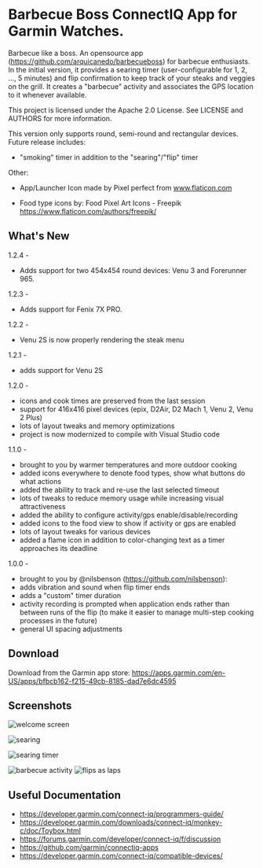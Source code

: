 # Barbecue Boss ConnectIQ App for Garmin Watches.
Barbecue like a boss. An opensource app (https://github.com/arquicanedo/barbecueboss) for barbecue enthusiasts. In the initial version, it provides a searing timer (user-configurable for 1, 2, ..., 5 minutes) and flip confirmation to keep track of your steaks and veggies on the grill. It creates a "barbecue" activity and associates the GPS location to it whenever available. 

This project is licensed under the Apache 2.0 License. See LICENSE and AUTHORS for more information.

This version only supports round, semi-round and rectangular devices. Future release includes:
- "smoking" timer in addition to the "searing"/"flip" timer

Other:
- App/Launcher Icon made by Pixel perfect from www.flaticon.com

- Food type icons by:
Food Pixel Art Icons - Freepik https://www.flaticon.com/authors/freepik/


## What's New
1.2.4 - 
- Adds support for two 454x454 round devices: Venu 3 and Forerunner 965.

1.2.3 - 
- Adds support for Fenix 7X PRO.

1.2.2 -
- Venu 2S is now properly rendering the steak menu

1.2.1 - 
- adds support for Venu 2S

1.2.0 -
- icons and cook times are preserved from the last session
- support for 416x416 pixel devices (epix, D2Air, D2 Mach 1, Venu 2, Venu 2 Plus)
- lots of layout tweaks and memory optimizations
- project is now modernized to compile with Visual Studio code 

1.1.0 -
 - brought to you by warmer temperatures and more outdoor cooking
 - added icons everywhere to denote food types, show what buttons do what actions
 - added the ability to track and re-use the last selected timeout
 - lots of tweaks to reduce memory usage while increasing visual attractiveness
 - added the ability to configure activity/gps enable/disable/recording
 - added icons to the food view to show if activity or gps are enabled
 - lots of layout tweaks for various devices
 - added a flame icon in addition to color-changing text as a timer approaches its deadline

1.0.0 - 
- brought to you by @nilsbenson (https://github.com/nilsbenson):
- adds vibration and sound when flip timer ends
- adds a "custom" timer duration
- activity recording is prompted when application ends rather than between runs of the flip (to make it easier to manage multi-step cooking processes in the future)
- general UI spacing adjustments


## Download
Download from the Garmin app store: https://apps.garmin.com/en-US/apps/bfbcb162-f215-49cb-8185-dad7e6dc4595

## Screenshots
![welcome screen](./img/BBQIQ1.png)

![searing](./img/BBQIQ2.png)

![searing timer](./img/BBQIQ3.png)

![barbecue activity](./img/BBQIQ4.png) ![flips as laps](./img/BBQIQ5.png)

## Useful Documentation
- https://developer.garmin.com/connect-iq/programmers-guide/
- https://developer.garmin.com/downloads/connect-iq/monkey-c/doc/Toybox.html
- https://forums.garmin.com/developer/connect-iq/f/discussion
- https://github.com/garmin/connectiq-apps
- https://developer.garmin.com/connect-iq/compatible-devices/

